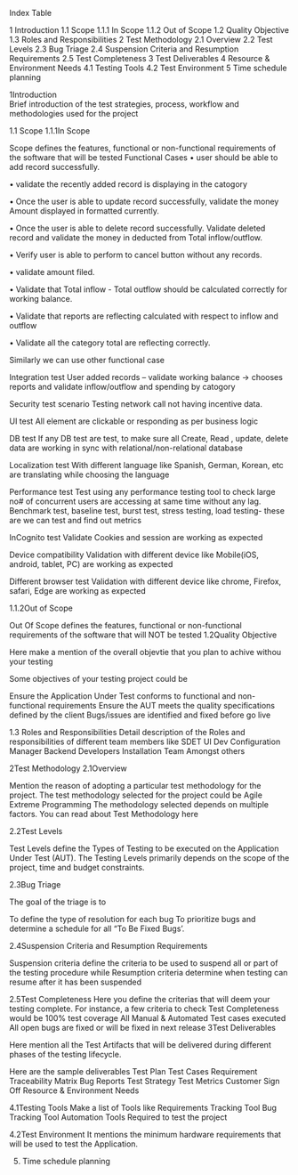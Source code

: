 Index Table
 
1	Introduction
1.1	Scope
1.1.1	In Scope
1.1.2	Out of Scope
1.2	Quality Objective
1.3	Roles and Responsibilities
2	Test Methodology
2.1	Overview
2.2	Test Levels
2.3	Bug Triage
2.4	Suspension Criteria and Resumption Requirements
2.5	Test Completeness
3	Test Deliverables
4	Resource & Environment Needs
4.1	Testing Tools
4.2	Test Environment
5	Time schedule planning


1Introduction	
Brief introduction of the test strategies, process, workflow and methodologies used for the project

1.1 Scope
1.1.1In Scope

Scope defines the features, functional or non-functional requirements of the software that will be tested 
Functional Cases 
•	user should be able to add record successfully.

•	validate the recently added record is displaying in the catogory 

•	Once the user is able to update record successfully, validate the money Amount displayed in formatted currently.

•	Once the user is able to delete record successfully. Validate deleted record and validate the money in deducted from Total inflow/outflow.

•	Verify user is able to perform to cancel button without any records.

•	validate amount filed.

•	Validate that Total inflow - Total outflow should be calculated correctly for working balance.

•	Validate that reports are reflecting calculated with respect to inflow and outflow

•	Validate all the category total are reflecting correctly.

Similarly we can use other functional case 


Integration test 
User added records – validate working balance -> chooses reports and validate inflow/outflow and spending by catogory

Security test scenario 
Testing network call not having incentive data.

UI test 
All element are clickable or responding as per business logic 

DB test 
If any DB test are test, to make sure all Create, Read , update, delete data are 
working in sync with relational/non-relational database 

Localization test 
With different language like Spanish, German, Korean, etc are translating while 
choosing the language 

Performance test 
Test using any performance testing tool to check large no# of concurrent users 
are accessing at same time without any lag. 
Benchmark test, baseline test, burst test, stress testing, load testing- these are we 
can test and find out metrics 

InCognito test 
Validate Cookies and session are working as expected 

Device compatibility 
Validation with different device like Mobile(iOS, android, tablet, PC) are working as 
expected 

Different browser test 
Validation with different device like chrome, Firefox, safari, Edge are working as 
expected 



1.1.2Out of Scope

Out Of Scope defines the features, functional or non-functional requirements of the software that will NOT be tested 
1.2Quality Objective

Here make a mention of the overall objevtie that you plan to achive withou your testing

Some objectives of your testing project could be

Ensure the Application Under Test conforms to functional and non-functional requirements
Ensure the AUT meets the quality specifications defined by the client
Bugs/issues are identified and fixed before go live

1.3 Roles and Responsibilities 
Detail description of the Roles and responsibilities of different team members like
SDET
UI Dev
Configuration Manager
Backend Developers
Installation Team
Amongst others 



2Test Methodology
2.1Overview

Mention the reason of adopting a particular test methodology for the project.  The test methodology selected for the project could be
Agile
Extreme Programming
The methodology selected depends on multiple factors. You can read about Test Methodology here 



2.2Test Levels

Test Levels define the Types of Testing to be executed on the Application Under Test (AUT). The Testing Levels primarily depends on the scope of the project, time and budget constraints. 
	
2.3Bug Triage

The goal of the triage is to
 
To define the type of resolution for each bug
To prioritize bugs and determine a schedule for all “To Be Fixed Bugs’.  


2.4Suspension Criteria and Resumption Requirements

Suspension criteria define the criteria to be used to suspend all or part of the testing procedure while Resumption criteria determine when testing can resume after it has been suspended

2.5Test Completeness
Here you define the criterias that will deem your testing complete.
For instance, a few criteria to check Test Completeness would be
100% test coverage
All Manual & Automated Test cases executed
All open bugs are fixed or will be fixed in next release
3Test Deliverables


Here mention all the Test Artifacts that will be delivered during different phases of the testing lifecycle.  

Here are the sample deliverables
Test Plan
Test Cases 
Requirement Traceability Matrix
Bug Reports
Test Strategy
Test Metrics
Customer Sign Off
Resource & Environment Needs

4.1Testing Tools
Make a list of Tools like
Requirements Tracking Tool
Bug Tracking Tool
Automation Tools
Required to test the project

 
4.2Test Environment
It mentions the minimum hardware requirements that will be used to test the Application. 

5. Time schedule planning
